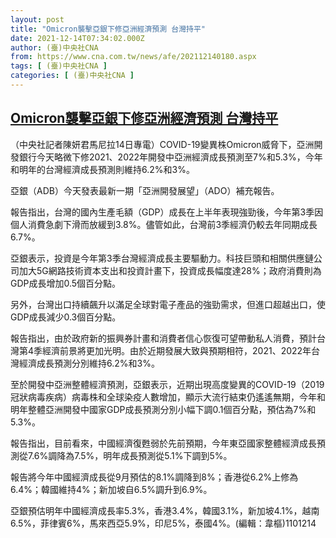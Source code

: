 ```yaml
---
layout: post
title: "Omicron襲擊亞銀下修亞洲經濟預測 台灣持平"
date: 2021-12-14T07:34:02.000Z
author: (臺)中央社CNA
from: https://www.cna.com.tw/news/afe/202112140180.aspx
tags: [ (臺)中央社CNA ]
categories: [ (臺)中央社CNA ]
---
```

<!--1639467242000-->
[Omicron襲擊亞銀下修亞洲經濟預測 台灣持平](https://www.cna.com.tw/news/afe/202112140180.aspx)
------

<div>
<div></div><div><p>（中央社記者陳妍君馬尼拉14日專電）COVID-19變異株Omicron威脅下，亞洲開發銀行今天略微下修2021、2022年開發中亞洲經濟成長預測至7%和5.3%，今年和明年的台灣經濟成長預測則維持6.2%和3%。</p><p>亞銀（ADB）今天發表最新一期「亞洲開發展望」（ADO）補充報告。</p><p>報告指出，台灣的國內生產毛額（GDP）成長在上半年表現強勁後，今年第3季因個人消費急劇下滑而放緩到3.8%。儘管如此，台灣前3季經濟仍較去年同期成長6.7%。</p><p>亞銀表示，投資是今年第3季台灣經濟成長主要驅動力。科技巨頭和相關供應鏈公司加大5G網路技術資本支出和投資計畫下，投資成長幅度達28%；政府消費則為GDP成長增加0.5個百分點。</p><p>另外，台灣出口持續飆升以滿足全球對電子產品的強勁需求，但進口超越出口，使GDP成長減少0.3個百分點。</p><p>報告指出，由於政府新的振興券計畫和消費者信心恢復可望帶動私人消費，預計台灣第4季經濟前景將更加光明。由於近期發展大致與預期相符，2021、2022年台灣經濟成長預測分別維持6.2%和3%。</p><p>至於開發中亞洲整體經濟預測，亞銀表示，近期出現高度變異的COVID-19（2019冠狀病毒疾病）病毒株和全球染疫人數增加，顯示大流行結束仍遙遙無期，今年和明年整體亞洲開發中國家GDP成長預測分別小幅下調0.1個百分點，預估為7%和5.3%。</p><p>報告指出，目前看來，中國經濟復甦弱於先前預期，今年東亞國家整體經濟成長預測從7.6%調降為7.5%，明年成長預測從5.1%下調到5%。</p><p>報告將今年中國經濟成長從9月預估的8.1%調降到8%；香港從6.2%上修為6.4%；韓國維持4%；新加坡自6.5%調升到6.9%。</p><p>亞銀預估明年中國經濟成長率5.3%，香港3.4%，韓國3.1%，新加坡4.1%，越南6.5%，菲律賓6%，馬來西亞5.9%，印尼5%，泰國4%。(編輯：韋樞)1101214</p></div>
</div>
